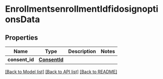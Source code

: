# EnrollmentsenrollmentIdfidosignoptionsData

## Properties
Name | Type | Description | Notes
------------ | ------------- | ------------- | -------------
**consent_id** | [**ConsentId**](ConsentId.md) |  | 

[[Back to Model list]](../README.md#documentation-for-models) [[Back to API list]](../README.md#documentation-for-api-endpoints) [[Back to README]](../README.md)

